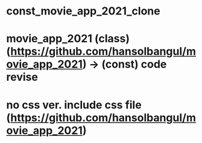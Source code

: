 # const_movie_app_2021_clone

# movie_app_2021 (class) (https://github.com/hansolbangul/movie_app_2021) -> (const) code revise

# no css ver. include css file (https://github.com/hansolbangul/movie_app_2021)

